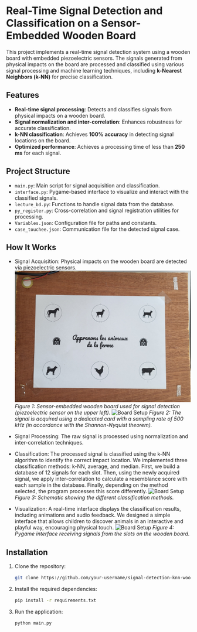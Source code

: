 # Real-Time Signal Detection and Classification on a Sensor-Embedded Wooden Board

This project implements a real-time signal detection system using a wooden board with embedded piezoelectric sensors. The signals generated from physical impacts on the board are processed and classified using various signal processing and machine learning techniques, including **k-Nearest Neighbors (k-NN)** for precise classification.

## Features
- **Real-time signal processing**: Detects and classifies signals from physical impacts on a wooden board.
- **Signal normalization and inter-correlation**: Enhances robustness for accurate classification.
- **k-NN classification**: Achieves **100% accuracy** in detecting signal locations on the board.
- **Optimized performance**: Achieves a processing time of less than **250 ms** for each signal.

## Project Structure
- `main.py`: Main script for signal acquisition and classification.
- `interface.py`: Pygame-based interface to visualize and interact with the classified signals.
- `lecture_bd.py`: Functions to handle signal data from the database.
- `py_register.py`: Cross-correlation and signal registration utilities for processing.
- `Variables.json`: Configuration file for paths and constants.
- `case_touchee.json`: Communication file for the detected signal case.

## How It Works

  - Signal Acquisition: Physical impacts on the wooden board are detected via piezoelectric sensors.
    ![Board Setup](images/planche.jpg)
    *Figure 1: Sensor-embedded wooden board used for signal detection (piezoelectric sensor on the upper left).*
    ![Board Setup](images/carte_tiepie.jpg)
    *Figure 2: The signal is acquired using a dedicated card with a sampling rate of 500 kHz (in accordance with the Shannon-Nyquist theorem).*
    
  - Signal Processing: The raw signal is processed using normalization and inter-correlation techniques.

  - Classification: The processed signal is classified using the k-NN algorithm to identify the correct impact location.
    We implemented three classification methods: k-NN, average, and median.
    First, we build a database of 12 signals for each slot. Then, using the newly acquired signal, we apply inter-correlation to calculate a resemblance score with each sample in the database.
    Finally, depending on the method selected, the program processes this score differently.
    ![Board Setup](images/schéma_methodes.jpg)
    *Figure 3: Schematic showing the different classification methods.*

  - Visualization: A real-time interface displays the classification results, including animations and audio feedback.
    We designed a simple interface that allows children to discover animals in an interactive and playful way, encouraging physical touch.
    ![Board Setup](images/interface_full.jpg)
    *Figure 4: Pygame interface receiving signals from the slots on the wooden board.*
    
## Installation

1. Clone the repository:
   ```bash
   git clone https://github.com/your-username/signal-detection-knn-wooden-board.git
2. Install the required dependencies:
    ```bash
    pip install -r requirements.txt

3. Run the application:
   ```bash
   python main.py
